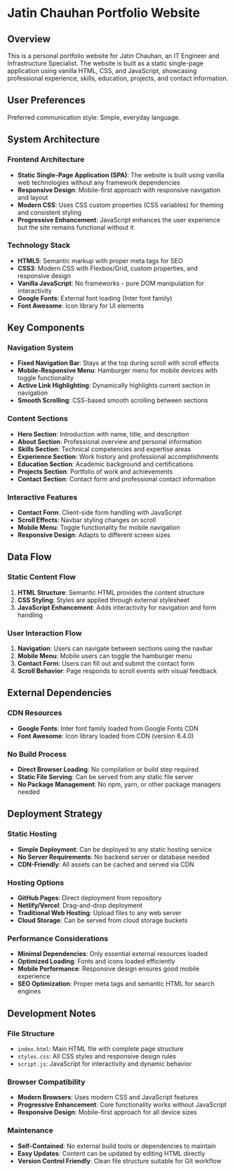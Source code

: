 # Jatin Chauhan Portfolio Website

## Overview

This is a personal portfolio website for Jatin Chauhan, an IT Engineer and Infrastructure Specialist. The website is built as a static single-page application using vanilla HTML, CSS, and JavaScript, showcasing professional experience, skills, education, projects, and contact information.

## User Preferences

Preferred communication style: Simple, everyday language.

## System Architecture

### Frontend Architecture
- **Static Single-Page Application (SPA)**: The website is built using vanilla web technologies without any framework dependencies
- **Responsive Design**: Mobile-first approach with responsive navigation and layout
- **Modern CSS**: Uses CSS custom properties (CSS variables) for theming and consistent styling
- **Progressive Enhancement**: JavaScript enhances the user experience but the site remains functional without it

### Technology Stack
- **HTML5**: Semantic markup with proper meta tags for SEO
- **CSS3**: Modern CSS with Flexbox/Grid, custom properties, and responsive design
- **Vanilla JavaScript**: No frameworks - pure DOM manipulation for interactivity
- **Google Fonts**: External font loading (Inter font family)
- **Font Awesome**: Icon library for UI elements

## Key Components

### Navigation System
- **Fixed Navigation Bar**: Stays at the top during scroll with scroll effects
- **Mobile-Responsive Menu**: Hamburger menu for mobile devices with toggle functionality
- **Active Link Highlighting**: Dynamically highlights current section in navigation
- **Smooth Scrolling**: CSS-based smooth scrolling between sections

### Content Sections
- **Hero Section**: Introduction with name, title, and description
- **About Section**: Professional overview and personal information
- **Skills Section**: Technical competencies and expertise areas
- **Experience Section**: Work history and professional accomplishments
- **Education Section**: Academic background and certifications
- **Projects Section**: Portfolio of work and achievements
- **Contact Section**: Contact form and professional contact information

### Interactive Features
- **Contact Form**: Client-side form handling with JavaScript
- **Scroll Effects**: Navbar styling changes on scroll
- **Mobile Menu**: Toggle functionality for mobile navigation
- **Responsive Design**: Adapts to different screen sizes

## Data Flow

### Static Content Flow
1. **HTML Structure**: Semantic HTML provides the content structure
2. **CSS Styling**: Styles are applied through external stylesheet
3. **JavaScript Enhancement**: Adds interactivity for navigation and form handling

### User Interaction Flow
1. **Navigation**: Users can navigate between sections using the navbar
2. **Mobile Menu**: Mobile users can toggle the hamburger menu
3. **Contact Form**: Users can fill out and submit the contact form
4. **Scroll Behavior**: Page responds to scroll events with visual feedback

## External Dependencies

### CDN Resources
- **Google Fonts**: Inter font family loaded from Google Fonts CDN
- **Font Awesome**: Icon library loaded from CDN (version 6.4.0)

### No Build Process
- **Direct Browser Loading**: No compilation or build step required
- **Static File Serving**: Can be served from any static file server
- **No Package Management**: No npm, yarn, or other package managers needed

## Deployment Strategy

### Static Hosting
- **Simple Deployment**: Can be deployed to any static hosting service
- **No Server Requirements**: No backend server or database needed
- **CDN-Friendly**: All assets can be cached and served via CDN

### Hosting Options
- **GitHub Pages**: Direct deployment from repository
- **Netlify/Vercel**: Drag-and-drop deployment
- **Traditional Web Hosting**: Upload files to any web server
- **Cloud Storage**: Can be served from cloud storage buckets

### Performance Considerations
- **Minimal Dependencies**: Only essential external resources loaded
- **Optimized Loading**: Fonts and icons loaded efficiently
- **Mobile Performance**: Responsive design ensures good mobile experience
- **SEO Optimization**: Proper meta tags and semantic HTML for search engines

## Development Notes

### File Structure
- `index.html`: Main HTML file with complete page structure
- `styles.css`: All CSS styles and responsive design rules
- `script.js`: JavaScript for interactivity and dynamic behavior

### Browser Compatibility
- **Modern Browsers**: Uses modern CSS and JavaScript features
- **Progressive Enhancement**: Core functionality works without JavaScript
- **Responsive Design**: Mobile-first approach for all device sizes

### Maintenance
- **Self-Contained**: No external build tools or dependencies to maintain
- **Easy Updates**: Content can be updated by editing HTML directly
- **Version Control Friendly**: Clean file structure suitable for Git workflow